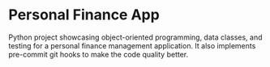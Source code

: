﻿# Personal Finance App

Python project showcasing object-oriented programming, data classes, and testing for a personal finance management application.
It also implements pre-commit git hooks to make the code quality better.
